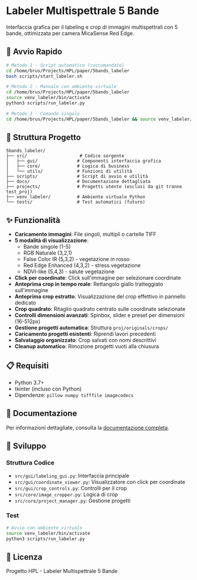 # Labeler Multispettrale 5 Bande

Interfaccia grafica per il labeling e crop di immagini multispettrali con 5 bande, ottimizzata per camera MicaSense Red Edge.

## 🚀 Avvio Rapido

```bash
# Metodo 1 - Script automatico (raccomandato)
cd /home/brus/Projects/HPL/paper/5bands_labeler
bash scripts/start_labeler.sh

# Metodo 2 - Manuale con ambiente virtuale
cd /home/brus/Projects/HPL/paper/5bands_labeler
source venv_labeler/bin/activate
python3 scripts/run_labeler.py

# Metodo 3 - Comando singolo
cd /home/brus/Projects/HPL/paper/5bands_labeler && source venv_labeler/bin/activate && python3 scripts/run_labeler.py
```

## 📁 Struttura Progetto

```
5bands_labeler/
├── src/                    # Codice sorgente
│   ├── gui/               # Componenti interfaccia grafica
│   ├── core/              # Logica di business
│   └── utils/             # Funzioni di utilità
├── scripts/               # Script di avvio e utilità
├── docs/                  # Documentazione dettagliata
├── projects/              # Progetti utente (esclusi da git tranne test_proj)
├── venv_labeler/          # Ambiente virtuale Python
└── tests/                 # Test automatici (futuro)
```

## ✨ Funzionalità

- **Caricamento immagini**: File singoli, multipli o cartelle TIFF
- **5 modalità di visualizzazione**:
  - Bande singole (1-5)
  - RGB Naturale (3,2,1)
  - False Color IR (5,3,2) - vegetazione in rosso
  - Red Edge Enhanced (4,3,2) - stress vegetazione
  - NDVI-like (5,4,3) - salute vegetazione
- **Click per coordinate**: Click sull'immagine per selezionare coordinate
- **Anteprima crop in tempo reale**: Rettangolo giallo tratteggiato sull'immagine
- **Anteprima crop estratto**: Visualizzazione del crop effettivo in pannello dedicato
- **Crop quadrato**: Ritaglio quadrato centrato sulle coordinate selezionate
- **Controlli dimensioni avanzati**: Spinbox, slider e preset per dimensioni (16-512px)
- **Gestione progetti automatica**: Struttura `proj/originals/crops/`
- **Caricamento progetti esistenti**: Riprendi lavori precedenti
- **Salvataggio organizzato**: Crop salvati con nomi descrittivi
- **Cleanup automatico**: Rimozione progetti vuoti alla chiusura

## 📋 Requisiti

- Python 3.7+
- tkinter (incluso con Python)
- Dipendenze: `pillow numpy tifffile imagecodecs`

## 📖 Documentazione

Per informazioni dettagliate, consulta la [documentazione completa](docs/README.md).

## 🔧 Sviluppo

### Struttura Codice

- `src/gui/labeling_gui.py`: Interfaccia principale
- `src/gui/coordinate_viewer.py`: Visualizzatore con click per coordinate
- `src/gui/crop_controls.py`: Controlli per il crop
- `src/core/image_cropper.py`: Logica di crop
- `src/core/project_manager.py`: Gestione progetti

### Test

```bash
# Avvio con ambiente virtuale
source venv_labeler/bin/activate
python3 scripts/run_labeler.py
```

## 📄 Licenza

Progetto HPL - Labeler Multispettrale 5 Bande
